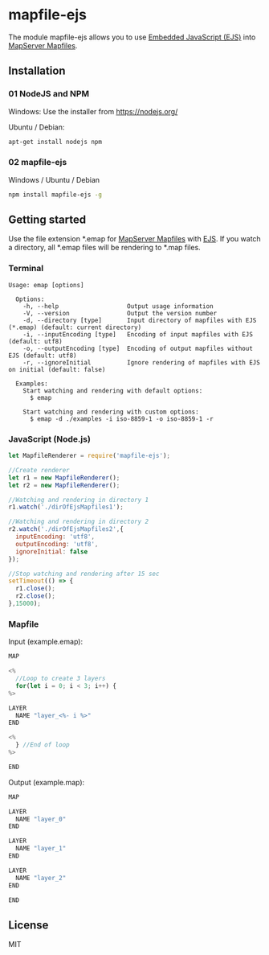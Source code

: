 # mapfile-ejs

The module mapfile-ejs allows you to use [Embedded JavaScript (EJS)](http://www.embeddedjs.com/ "Embedded JavaScript") into [MapServer Mapfiles](http://mapserver.org/documentation.html#mapfile "MapServer Mapfiles").

## Installation

### 01 NodeJS and NPM

Windows:
Use the installer from <https://nodejs.org/>

Ubuntu / Debian:
```sh
apt-get install nodejs npm
```

### 02 mapfile-ejs

Windows / Ubuntu / Debian
```sh
npm install mapfile-ejs -g
```
## Getting started

Use the file extension \*.emap for [MapServer Mapfiles](http://mapserver.org/documentation.html#mapfile "MapServer mapfiles") with [EJS](http://www.embeddedjs.com/ "Embedded JavaScript").
If you watch a directory, all \*.emap files will be rendering to \*.map files.

### Terminal
```
Usage: emap [options]

  Options:
    -h, --help                   Output usage information
    -V, --version                Output the version number
    -d, --directory [type]       Input directory of mapfiles with EJS (*.emap) (default: current directory)
    -i, --inputEncoding [type]   Encoding of input mapfiles with EJS (default: utf8)
    -o, --outputEncoding [type]  Encoding of output mapfiles without EJS (default: utf8)
    -r, --ignoreInitial          Ignore rendering of mapfiles with EJS on initial (default: false)

  Examples:
    Start watching and rendering with default options:
      $ emap

    Start watching and rendering with custom options:
      $ emap -d ./examples -i iso-8859-1 -o iso-8859-1 -r
```


### JavaScript (Node.js)
```js
let MapfileRenderer = require('mapfile-ejs');

//Create renderer
let r1 = new MapfileRenderer();
let r2 = new MapfileRenderer();

//Watching and rendering in directory 1
r1.watch('./dirOfEjsMapfiles1');

//Watching and rendering in directory 2
r2.watch('./dirOfEjsMapfiles2',{
  inputEncoding: 'utf8',
  outputEncoding: 'utf8',
  ignoreInitial: false
});

//Stop watching and rendering after 15 sec
setTimeout(() => {
  r1.close();
  r2.close();
},15000);
```

### Mapfile
Input (example.emap):
```js
MAP

<%
  //Loop to create 3 layers
  for(let i = 0; i < 3; i++) {
%>

LAYER
  NAME "layer_<%- i %>"
END

<%
  } //End of loop
%>

END
```
Output (example.map):
```js
MAP

LAYER
  NAME "layer_0"
END

LAYER
  NAME "layer_1"
END

LAYER
  NAME "layer_2"
END

END

```

## License

MIT
